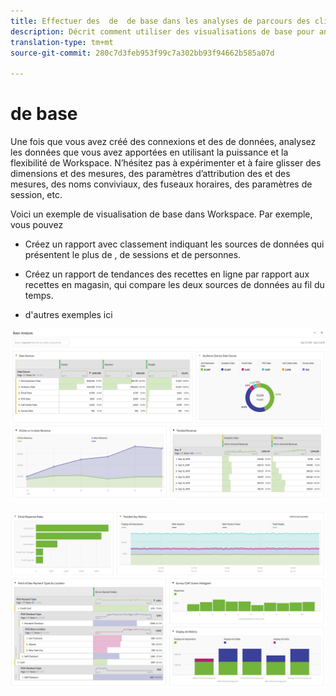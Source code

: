 ```yaml
---
title: Effectuer des  de  de base dans les analyses de parcours des clients
description: Décrit comment utiliser des visualisations de base pour analyser des données dans les analyses de parcours du client
translation-type: tm+mt
source-git-commit: 280c7d3feb953f99c7a302bb93f94662b585a07d

---
```



#  de base 

Une fois que vous avez créé des connexions et des  de données, analysez les données que vous avez apportées en utilisant la puissance et la flexibilité de  Workspace. N’hésitez pas à expérimenter et à faire glisser des dimensions et des mesures, des paramètres d’attribution des  et des mesures, des noms conviviaux, des fuseaux horaires, des paramètres de session, etc.

Voici un exemple de visualisation de base dans Workspace. Par exemple, vous pouvez

* Créez un rapport avec classement indiquant les sources de données qui présentent le plus de , de sessions et de personnes.

* Créez un rapport de tendances des recettes en ligne par rapport aux recettes en magasin, qui compare les deux sources de données au fil du temps.

* d&#39;autres exemples ici

![](assets/cja-basic-analysis.png)

![](assets/cja-basic-analysis2.png)

